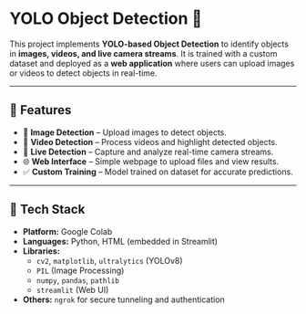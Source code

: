 # YOLO Object Detection 🚀

This project implements **YOLO-based Object Detection** to identify objects in **images, videos, and live camera streams**. It is trained with a custom dataset and deployed as a **web application** where users can upload images or videos to detect objects in real-time.

---

## 🔹 Features
- 📸 **Image Detection** – Upload images to detect objects.  
- 🎥 **Video Detection** – Process videos and highlight detected objects.  
- 📡 **Live Detection** – Capture and analyze real-time camera streams.  
- 🌐 **Web Interface** – Simple webpage to upload files and view results.  
- ✅ **Custom Training** – Model trained on dataset for accurate predictions.  

---

## 🔹 Tech Stack
- **Platform:** Google Colab  
- **Languages:** Python, HTML (embedded in Streamlit)  
- **Libraries:**  
  - `cv2`, `matplotlib`, `ultralytics` (YOLOv8)  
  - `PIL` (Image Processing)  
  - `numpy`, `pandas`, `pathlib`  
  - `streamlit` (Web UI)  
- **Others:** `ngrok` for secure tunneling and authentication  
